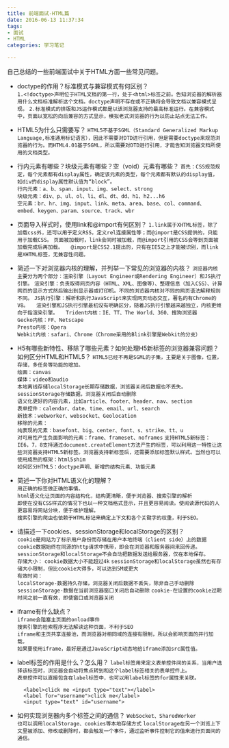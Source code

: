 ```yaml
---
title: 前端面试-HTML篇
date: 2016-06-13 11:37:34
tags:
- 面试
- HTML
categories: 学习笔记

---
```

自己总结的一些前端面试中关于HTML方面一些常见问题。<!-- more -->  

- doctype的作用？标准模式与兼容模式有何区别？  
	`1.<!doctype>声明位于HTML文档的第一行，处于<html>标签之前。告知浏览器的解析器用什么文档标准解析这个文档。doctype声明不存在或不正确将会导致文档以兼容模式呈现。`
	`2.标准模式的排版和JS运作模式都是以该浏览器支持的最高标准运行。在兼容模式中，页面以宽松的向后兼容的方式显示，模拟老式浏览器的行为以防止站点无法工作。`
- HTML5为什么只需要写<!doctype html>？
	`HTML5不基于SGML（Standard Generalized Markup Language,标准通用标记语言），因此不需要对DTD进行引用，但是需要doctype来规范浏览器的行为。而HTML4.01基于SGML，所以需要对DTD进行引用，才能告知浏览器文档所使用的文档类型。`
- 行内元素有哪些？块级元素有哪些？空（void）元素有哪些？
	`首先：CSS规范规定，每个元素都有display属性，确定该元素的类型，每个元素都有默认的display值，如div的display属性默认值为“block”。`  
	`行内元素：a、b、span、input、img、select、strong`  
	`块级元素：div、p、ul、ol、li、dl、dt、dd、h1、h2...h6`  
	`空元素：br、hr、img、input、link、meta、area、base、col、command、embed、keygen、param、source、track、wbr`
- 页面导入样式时，使用link和@import有何区别？
	`1.link属于XHTML标签，除了加载css外，还可以用于定义RSS，定义rel连接属性等；而@import是CSS提供的，只能用于加载CSS。`
	`页面被加载时，link会同时被加载，而@import引用的CSS会等到页面被加载完成后再加载。  `
	`@import是CSS2.1提出的，只有在IE5之上才能被识别，而link是XHTML标签，无兼容性问题。`
- 简述一下对浏览器内核的理解，并列举一下常见的浏览器的内核？
	`浏览器内核主要分为两个部分：渲染引擎（Layout Engineer或Rendering Engineer）和JS执行引擎。`
	`渲染引擎：负责取得网页内容（HTML、XML、图像等）、整理信息（加入CSS）、计算网页的显示方式然后输出到显示器或打印机。不同的浏览器内核对不同的网页语法解释规则不同。`
	`JS执行引擎：解析和执行JavaScript来实现网页动态交互，著名的有Chrome的V8。  `
	`渲染引擎和JS执行引擎最初没有明确区分，随着JS执行引擎越来越独立，内核更倾向于指渲染引擎。  `
	`Trident内核：IE、TT、The World、360、搜狗浏览器`  
	`Gecko内核：FF、Netscape`  
	`Presto内核：Opera`  
	`Webkit内核：safari、Chrome（Chrome采用的Blink引擎是Webkit的分支）`
- H5有哪些新特性、移除了哪些元素？如何处理H5新标签的浏览器兼容问题？如何区分HTML和HTML5？
	`HTML5已经不再是SGML的子集，主要是关于图像，位置，存储，多任务等功能的增加。`  
	`绘画：canvas`  
	`媒体：video和audio`  
	`本地离线存储localStorage长期存储数据，浏览器关闭后数据也不丢失。`  
	`sessionStorage存储数据，浏览器关闭后自动删除`  
	`语义化更好的内容元素，比如article、footer、header、nav、section`  
	`表单控件：calendar、date、time、email、url、search`  
	`新技术：webworker、websocket、Geolocation`  
	`移除的元素：`  
	`纯表现的元素：basefont、big、center、font、s、strike、tt、u`  
	`对可用性产生负面影响的元素：frame、frameset、noframes`
	`支持HTML5新标签：`
	`IE6，7，8支持通过document.createElement方法产生的标签，可以利用这一特性让这些浏览器支持HTML5新标签。浏览器支持新标签后，还需要添加标签默认样式。当然也可以使用成熟的框架：html5shim`  
	`如何区分HTML5：doctype声明、新增的结构元素、功能元素`
- 简述一下你对HTML语义化的理解？  
	`用正确的标签做正确的事情。`  
	`html语义化让页面的内容结构化，结构更清晰，便于浏览器、搜索引擎的解析`  
	`即使在没有CSS样式的情况下也以一种文档格式显示，并且更容易阅读。使阅读源代码的人更容易将网站分块，便于维护理解。`  
	`搜索引擎的爬虫也依赖于HTML标记来确定上下文和各个关键字的权重，利于SEO。`  
- 请描述一下cookies、sessionStorage和localStorage的区别？  
	`cookie是网站为了标示用户身份而存储在用户本地终端（client side）上的数据`  
	`cookie数据始终在同源的http请求中携带，即会在浏览器和服务器间来回传递。`  
	`sessionStorage和localStorage不会自动把数据发送给服务器，仅在本地保存。`  
	`存储大小：`
	`cookie数据大小不能超过4k`
	`sessionStorage和localStorage虽然也有存储大小限制，但比cookie大得多，可以达到5M或更大`  
	`有效时间：`  
	`localStorage-数据持久存储，浏览器关闭后数据不丢失，除非自己手动删除`  
	`sessionStorage-数据在当前浏览器窗口关闭后自动删除`
	`cookie-在设置的cookie过期时间之前一直有效，即使窗口或浏览器关闭`
- iframe有什么缺点？  
	`iframe会阻塞主页面的onload事件`  
	`搜索引擎的检索程序无法解读这种页面，不利于SEO`  
	`iframe和主页共享连接池，而浏览器对相同域的连接有限制，所以会影响页面的并行加载。`  
	`如果要使用iframe，最好是通过JavaScript动态地给iframe添加src属性值。`  
- label标签的作用是什么？怎么用？
	`label标签用来定义表单控件间的关系，当用户选择该标签时，浏览器会自动将焦点转到和这个label标签相关的表单控件上。`  
	`表单控件可以直接包含在label标签中，也可以用label标签的for属性来关联。`  

		<label>click me <input type="text"></label>  
		<label for="username">click me</label>
		<input type="text" id="username">  
- 如何实现浏览器内多个标签之间的通信？
	`WebSocket、SharedWorker`  
	`也可以调用localStorage、cookies等本地存储方式`
	`localStorage在另一个浏览上下文里被添加、修改或删除时，都会触发一个事件，通过监听事件控制它的值来进行页面间的通信。`
